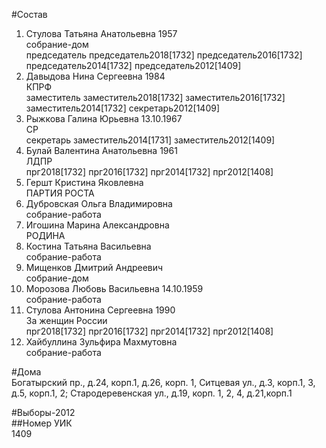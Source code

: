 #Состав  
1. Стулова Татьяна Анатольевна 1957  
    собрание-дом  
    председатель председатель2018[1732] председатель2016[1732] председатель2014[1732] председатель2012[1409]  
2. Давыдова Нина Сергеевна 1984  
    КПРФ  
    заместитель заместитель2018[1732] заместитель2016[1732] заместитель2014[1732] секретарь2012[1409]  
3. Рыжкова Галина Юрьевна 13.10.1967  
    СР  
    секретарь заместитель2014[1731] заместитель2012[1409]  
4. Булай Валентина Анатольевна 1961  
    ЛДПР  
    прг2018[1732] прг2016[1732] прг2014[1732] прг2012[1408]  
5. Гершт Кристина Яковлевна  
    ПАРТИЯ РОСТА  
6. Дубровская Ольга Владимировна  
    собрание-работа  
7. Игошина Марина Александровна  
    РОДИНА  
8. Костина Татьяна Васильевна  
    собрание-работа  
9. Мищенков Дмитрий Андреевич  
    собрание-дом  
10. Морозова Любовь Васильевна 14.10.1959  
    собрание-работа  
11. Стулова Антонина Сергеевна 1990  
    За женщин России  
    прг2018[1732] прг2016[1732] прг2014[1732] прг2012[1408]  
12. Хайбуллина Зульфира Махмутовна  
    собрание-работа  
  
#Дома  
Богатырский пр., д.24, корп.1, д.26, корп. 1, Ситцевая ул., д.3, корп.1, 3, д.5, корп.1, 2; Стародеревенская ул., д.19, корп. 1, 2, 4, д.21,корп.1  
  
#Выборы-2012  
##Номер УИК  
1409  
